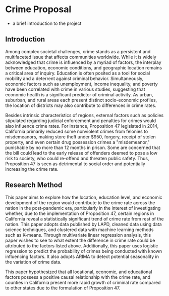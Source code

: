 # Crime Proposal
- a brief introduction to the project

## Introduction
Among complex societal challenges, crime stands as a persistent and multifaceted issue that affects communities worldwide. While it is widely acknowledged that crime is influenced by a myriad of factors, the interplay between education, economic conditions, and geographic location remains a critical area of inquiry. Education is often posited as a tool for social mobility and a deterrent against criminal behavior. Simultaneously, economic factors such as unemployment, income inequality, and poverty have been correlated with crime in various studies, suggesting that economic health is a significant predictor of criminal activity. As urban, suburban, and rural areas each present distinct socio-economic profiles, the location of districts may also contribute to differences in crime rates.

Besides intrinsic characteristics of regions, external factors such as policies stipulated regarding judicial enforcement and penalties for crimes would also influence crime rates. For instance, Proposition 47 legislated in 2014, California primarily reduced some nonviolent crimes from felonies to misdemeanors, making store theft under $950, forgery, receipt of stolen property, and even certain drug possession crimes a "misdemeanor," punishable by no more than 12 months in prison. Some are concerned that the bill could lead to the early release of offenders deemed to pose a low risk to society, who could re-offend and threaten public safety. Thus, Proposition 47 is seen as detrimental to social order and potentially increasing the crime rate.

## Research Method

This paper aims to explore how the location, education level, and economic development of the region would contribute to the crime rate across the nation in the post-pandemic era, particularly in the interest of investigating whether, due to the implementation of Proposition 47, certain regions in California reveal a statistically significant trend of crime rate from rest of the nation. This paper adopts data published by LAPD, cleaned data using data science techniques, and clustered data with machine learning methods such as K-means. Through multivariate linear regression analysis, this paper wishes to see to what extent the difference in crime rate could be attributed to the factors listed above. Additionally, this paper uses logistic regression to predict the probability of crimes being conducted with known influencing factors. It also adopts ARIMA to detect potential seasonality in the variation of crime data. 

This paper hypothesized that all locational, economic, and educational factors possess a positive causal relationship with the crime rate, and counties in California present more rapid growth of criminal rate compared to other states due to the formulation of Proposition 47.

